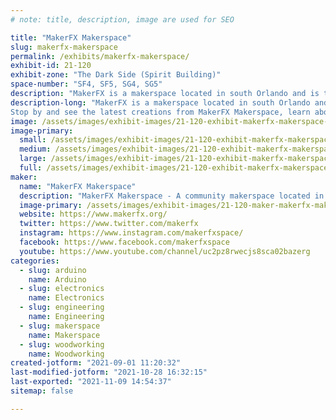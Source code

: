 ```yaml
---
# note: title, description, image are used for SEO

title: "MakerFX Makerspace"
slug: makerfx-makerspace
permalink: /exhibits/makerfx-makerspace/
exhibit-id: 21-120
exhibit-zone: "The Dark Side (Spirit Building)"
space-number: "SF4, SF5, SG4, SG5"
description: "MakerFX is a makerspace located in south Orlando and is the group that produces MakerFaire Orlando!"
description-long: "MakerFX is a makerspace located in south Orlando and is the group that produces MakerFaire Orlando!
Stop by and see the latest creations from MakerFX Makerspace, learn about the community efforts we participated in during the pandemic, and learn more about our makerspace. "
image: /assets/images/exhibit-images/21-120-exhibit-makerfx-makerspace-51382000813-e8bbcb283f-c-large.jpg
image-primary: 
  small: /assets/images/exhibit-images/21-120-exhibit-makerfx-makerspace-51382000813-e8bbcb283f-c-small.jpg
  medium: /assets/images/exhibit-images/21-120-exhibit-makerfx-makerspace-51382000813-e8bbcb283f-c-medium.jpg
  large: /assets/images/exhibit-images/21-120-exhibit-makerfx-makerspace-51382000813-e8bbcb283f-c-large.jpg
  full: /assets/images/exhibit-images/21-120-exhibit-makerfx-makerspace-51382000813-e8bbcb283f-c-full.jpg
maker: 
  name: "MakerFX Makerspace"
  description: "MakerFX Makerspace - A community makerspace located in Orlando, FL with the tools, resources and community to help you bring your idea to life!"
  image-primary: /assets/images/exhibit-images/21-120-maker-makerfx-makerspace-slide1-medium.jpg
  website: https://www.makerfx.org/
  twitter: https://www.twitter.com/makerfx
  instagram: https://www.instagram.com/makerfxspace/
  facebook: https://www.facebook.com/makerfxspace
  youtube: https://www.youtube.com/channel/uc2pz8rwecjs8sca02bazerg
categories: 
  - slug: arduino
    name: Arduino
  - slug: electronics
    name: Electronics
  - slug: engineering
    name: Engineering
  - slug: makerspace
    name: Makerspace
  - slug: woodworking
    name: Woodworking
created-jotform: "2021-09-01 11:20:32"
last-modified-jotform: "2021-10-28 16:32:15"
last-exported: "2021-11-09 14:54:37"
sitemap: false

---
```

